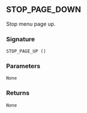 ## STOP\_PAGE\_DOWN

Stop menu page up.


### Signature

`STOP_PAGE_UP ()`


### Parameters

`None`


### Returns

`None`